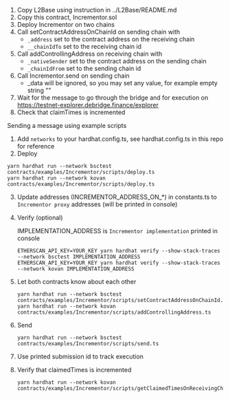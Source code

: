 1. Copy L2Base using instruction in ../L2Base/README.md 
2. Copy this contract, Incrementor.sol
3. Deploy Incrementor on two chains
4. Call setContractAddressOnChainId on sending chain with
   - `_address` set to the contract address on the receiving chain
   - `__chainIdTo` set to the receiving chain id
5. Call addControllingAddress on receiving chain with
    - `_nativeSender` set to the contract address on the sending chain
    - `_chainIdFrom` set to the sending chain id
6. Call Incrementor.send on sending chain
    - _data will be ignored, so you may set any value, for example empty string ""
7. Wait for the message to go through the bridge and for execution on https://testnet-explorer.debridge.finance/explorer
8. Check that claimTimes is incremented

Sending a message using example scripts
1. Add `networks` to your hardhat.config.ts, see hardhat.config.ts in this repo for reference
2. Deploy
```shell
yarn hardhat run --network bsctest contracts/examples/Incrementor/scripts/deploy.ts
yarn hardhat run --network kovan contracts/examples/Incrementor/scripts/deploy.ts
```
3. Update addresses (INCREMENTOR_ADDRESS_ON_*) in constants.ts to `Incrementor proxy` addresses (will be printed in console)
4. Verify (optional)

   IMPLEMENTATION_ADDRESS is `Incrementor implementation` printed in console
   ```shell
   ETHERSCAN_API_KEY=YOUR_KEY yarn hardhat verify --show-stack-traces --network bsctest IMPLEMENTATION_ADDRESS 
   ETHERSCAN_API_KEY=YOUR_KEY yarn hardhat verify --show-stack-traces --network kovan IMPLEMENTATION_ADDRESS
   ```
5. Let both contracts know about each other
   ```shell
   yarn hardhat run --network bsctest contracts/examples/Incrementor/scripts/setContractAddressOnChainId.ts
   yarn hardhat run --network kovan contracts/examples/Incrementor/scripts/addControllingAddress.ts
   ```
6. Send
   ```shell
   yarn hardhat run --network bsctest contracts/examples/Incrementor/scripts/send.ts
   ```
7. Use printed submission id to track execution
8. Verify that claimedTimes is incremented 
   ```shell
   yarn hardhat run --network kovan contracts/examples/Incrementor/scripts/getClaimedTimesOnReceivingChain.ts
   ```